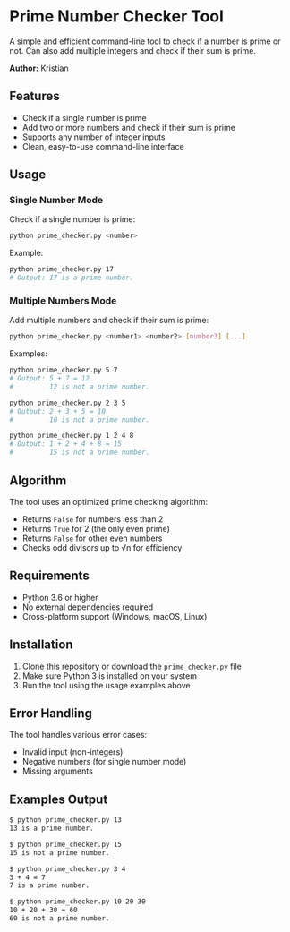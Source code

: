 # Prime Number Checker Tool

A simple and efficient command-line tool to check if a number is prime or not. Can also add multiple integers and check if their sum is prime.

**Author:** Kristian

## Features

- Check if a single number is prime
- Add two or more numbers and check if their sum is prime
- Supports any number of integer inputs
- Clean, easy-to-use command-line interface

## Usage

### Single Number Mode
Check if a single number is prime:
```bash
python prime_checker.py <number>
```

Example:
```bash
python prime_checker.py 17
# Output: 17 is a prime number.
```

### Multiple Numbers Mode
Add multiple numbers and check if their sum is prime:
```bash
python prime_checker.py <number1> <number2> [number3] [...]
```

Examples:
```bash
python prime_checker.py 5 7
# Output: 5 + 7 = 12
#         12 is not a prime number.

python prime_checker.py 2 3 5
# Output: 2 + 3 + 5 = 10
#         10 is not a prime number.

python prime_checker.py 1 2 4 8
# Output: 1 + 2 + 4 + 8 = 15
#         15 is not a prime number.
```

## Algorithm

The tool uses an optimized prime checking algorithm:
- Returns `False` for numbers less than 2
- Returns `True` for 2 (the only even prime)
- Returns `False` for other even numbers
- Checks odd divisors up to √n for efficiency

## Requirements

- Python 3.6 or higher
- No external dependencies required
- Cross-platform support (Windows, macOS, Linux)

## Installation

1. Clone this repository or download the `prime_checker.py` file
2. Make sure Python 3 is installed on your system
3. Run the tool using the usage examples above

## Error Handling

The tool handles various error cases:
- Invalid input (non-integers)
- Negative numbers (for single number mode)
- Missing arguments

## Examples Output

```bash
$ python prime_checker.py 13
13 is a prime number.

$ python prime_checker.py 15
15 is not a prime number.

$ python prime_checker.py 3 4
3 + 4 = 7
7 is a prime number.

$ python prime_checker.py 10 20 30
10 + 20 + 30 = 60
60 is not a prime number.
```
